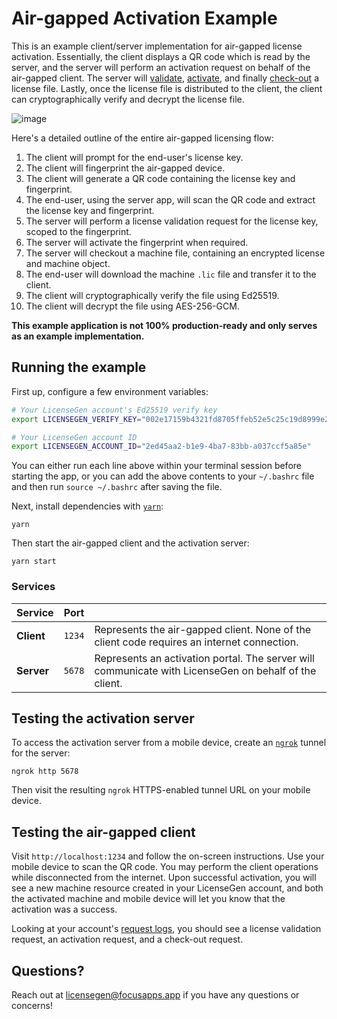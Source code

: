 # Air-gapped Activation Example

This is an example client/server implementation for air-gapped license activation. Essentially, the client displays a QR code which is read by the server, and the server will perform an activation request on behalf of the air-gapped client. The server will [validate][validate], [activate][activate], and finally [check-out][check-out] a license file. Lastly, once the license file is distributed to the client, the client can cryptographically verify and decrypt the license file.

![image](https://user-images.githubusercontent.com/6979737/160709628-16e8231e-6510-454e-b188-d20f7c4ff9dc.png)

Here's a detailed outline of the entire air-gapped licensing flow:

1. The client will prompt for the end-user's license key.
1. The client will fingerprint the air-gapped device.
1. The client will generate a QR code containing the license key and fingerprint.
1. The end-user, using the server app, will scan the QR code and extract the license key and fingerprint.
1. The server will perform a license validation request for the license key, scoped to the fingerprint.
1. The server will activate the fingerprint when required.
1. The server will checkout a machine file, containing an encrypted license and machine object.
1. The end-user will download the machine `.lic` file and transfer it to the client.
1. The client will cryptographically verify the file using Ed25519.
1. The client will decrypt the file using AES-256-GCM.

**This example application is not 100% production-ready and only serves as an example implementation.**

## Running the example

First up, configure a few environment variables:

```bash
# Your LicenseGen account's Ed25519 verify key
export LICENSEGEN_VERIFY_KEY="002e17159b4321fd8705ffeb52e5c25c19d8999e29310c49e35f7769844bd587"

# Your LicenseGen account ID
export LICENSEGEN_ACCOUNT_ID="2ed45aa2-b1e9-4ba7-83bb-a037ccf5a85e"
```

You can either run each line above within your terminal session before starting the app, or you can add the above contents to your `~/.bashrc` file and then run `source ~/.bashrc` after saving the file.

Next, install dependencies with [`yarn`][yarn]:

```
yarn
```

Then start the air-gapped client and the activation server:

```
yarn start
```

### Services

| Service    | Port   |                                                                                                   |
|:-----------|:-------|:--------------------------------------------------------------------------------------------------|
| **Client** | `1234` | Represents the air-gapped client. None of the client code requires an internet connection.        |
| **Server** | `5678` | Represents an activation portal. The server will communicate with LicenseGen on behalf of the client. |

## Testing the activation server

To access the activation server from a mobile device, create an [`ngrok`][ngrok] tunnel for the server:

```
ngrok http 5678
```

Then visit the resulting `ngrok` HTTPS-enabled tunnel URL on your mobile device.

## Testing the air-gapped client

Visit `http://localhost:1234` and follow the on-screen instructions. Use your mobile device to scan the QR code. You may perform the client operations while disconnected from the internet. Upon successful activation, you will see a new machine resource created in your LicenseGen account, and both the activated machine and mobile device will let you know that the activation was a success.

Looking at your account's [request logs][logs], you should see a license validation request, an activation request, and a check-out request.

## Questions?

Reach out at [licensegen@focusapps.app][support] if you have any
questions or concerns!

[validate]: https://licensegen.focusapps.app/docs/api/licenses/#licenses-actions-validate
[activate]: https://licensegen.focusapps.app/docs/api/machines/#machines-create
[check-out]: https://licensegen.focusapps.app/docs/api/machines/#machines-actions-check-out
[yarn]: https://yarnpkg.org
[ngrok]: https://ngrok.com
[logs]: https://licensegen-admin.focusapps.app/request-logs
[support]: mailto:licensegen@focusapps.app
